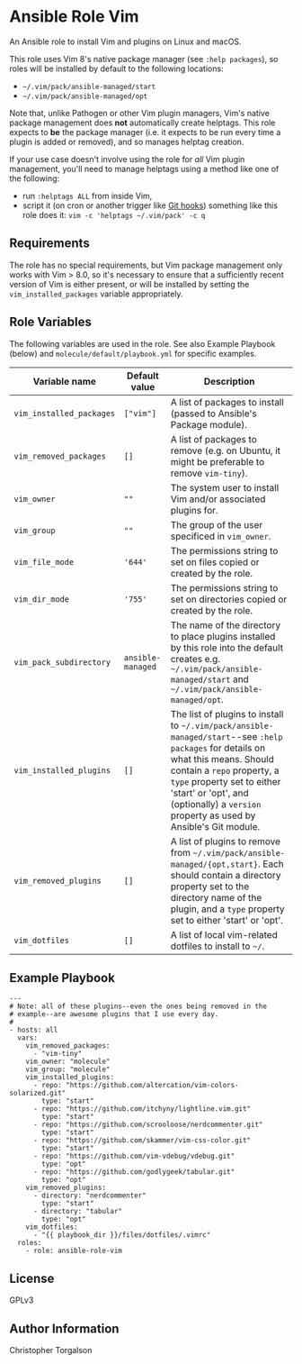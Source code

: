 # Ansible Role Vim

An Ansible role to install Vim and plugins on Linux and macOS.

This role uses Vim 8's native package manager (see `:help packages`), so roles
will be installed by default to the following locations:

- `~/.vim/pack/ansible-managed/start`
- `~/.vim/pack/ansible-managed/opt`

Note that, unlike Pathogen or other Vim plugin managers, Vim's native package
management does **not** automatically create helptags. This role expects to
**be** the package manager (i.e. it expects to be run every time a plugin is
added or removed), and so manages helptag creation.

If your use case doesn't involve using the role for _all_ Vim plugin management,
you'll need to manage helptags using a method like one of the following:

- run `:helptags ALL` from inside Vim,
- script it (on cron or another trigger like [Git hooks](https://tbaggery.com/2011/08/08/effortless-ctags-with-git.html))
  something like this role does it: `vim -c 'helptags ~/.vim/pack' -c q`

## Requirements

The role has no special requirements, but Vim package management only
works with Vim > 8.0, so it's necessary to ensure that a sufficiently
recent version of Vim is either present, or will be installed by setting
the `vim_installed_packages` variable appropriately.

## Role Variables

The following variables are used in the role. See also Example Playbook
(below) and `molecule/default/playbook.yml` for specific examples.

| Variable name | Default value | Description |
|---------------|---------------|-------------|
| `vim_installed_packages`      | `["vim"]`         | A list of packages to install (passed to Ansible's Package module). |
| `vim_removed_packages`        | `[]`              | A list of packages to remove (e.g. on Ubuntu, it might be preferable to remove `vim-tiny`). |
| `vim_owner`                   | `""`              | The system user to install Vim and/or associated plugins for. |
| `vim_group`                   | `""`              | The group of the user specificed in `vim_owner`. |
| `vim_file_mode`               | `'644'`           | The permissions string to set on files copied or created by the role. |
| `vim_dir_mode`                | `'755'`           | The permissions string to set on directories copied or created by the role. |
| `vim_pack_subdirectory`       | `ansible-managed` | The name of the directory to place plugins installed by this role into the default creates e.g. `~/.vim/pack/ansible-managed/start` and `~/.vim/pack/ansible-managed/opt`. |
| `vim_installed_plugins`       | `[]`              | The list of plugins to install to `~/.vim/pack/ansible-managed/start`--see `:help packages` for details on what this means. Should contain a `repo` property, a `type` property set to either 'start' or 'opt', and (optionally) a `version` property as used by Ansible's Git module. |
| `vim_removed_plugins`         | `[]`              | A list of plugins to remove from `~/.vim/pack/ansible-managed/{opt,start}`. Each should contain a directory property set to the directory name of the plugin, and a `type` property set to either 'start' or 'opt'. |
| `vim_dotfiles`                | `[]`              | A list of local vim-related dotfiles to install to `~/`. |

## Example Playbook

    ---
    # Note: all of these plugins--even the ones being removed in the
    # example--are awesome plugins that I use every day.
    #
    - hosts: all
      vars:
        vim_removed_packages:
          - "vim-tiny"
        vim_owner: "molecule"
        vim_group: "molecule"
        vim_installed_plugins:
          - repo: "https://github.com/altercation/vim-colors-solarized.git"
            type: "start"
          - repo: "https://github.com/itchyny/lightline.vim.git"
            type: "start"
          - repo: "https://github.com/scrooloose/nerdcommenter.git"
            type: "start"
          - repo: "https://github.com/skammer/vim-css-color.git"
            type: "start"
          - repo: "https://github.com/vim-vdebug/vdebug.git"
            type: "opt"
          - repo: "https://github.com/godlygeek/tabular.git"
            type: "opt"
        vim_removed_plugins:
          - directory: "nerdcommenter"
            type: "start"
          - directory: "tabular"
            type: "opt"
        vim_dotfiles:
          - "{{ playbook_dir }}/files/dotfiles/.vimrc"
      roles:
        - role: ansible-role-vim

## License

GPLv3

## Author Information

Christopher Torgalson
